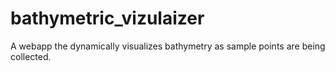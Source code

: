 # bathymetric_vizulaizer
A webapp the dynamically visualizes bathymetry as sample points are being collected. 

